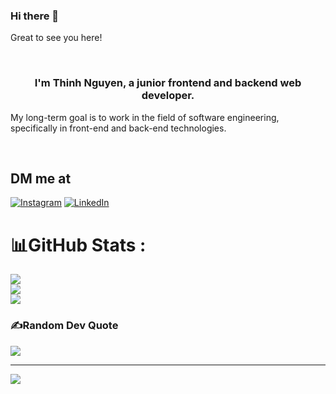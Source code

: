 ### Hi there 👋

Great to see you here!

<br />
 
### <div align="center">I'm Thinh Nguyen, a junior frontend and backend web developer.</div>
My long-term goal is to work in the field of software engineering, specifically in front-end and back-end technologies.

<br/>


## DM me at
[![Instagram](https://img.shields.io/badge/Instagram-%23E4405F.svg?logo=Instagram&logoColor=white)](https://instagram.com/th1nh.n) [![LinkedIn](https://img.shields.io/badge/LinkedIn-%230077B5.svg?logo=linkedin&logoColor=white)](https://linkedin.com/in/https://www.linkedin.com/in/thinh-nguyen-165a28240/) 
# 📊GitHub Stats :
![](https://github-readme-stats.vercel.app/api?username=thinhnguyen5&theme=react&hide_border=false&include_all_commits=false&count_private=false)<br/>
![](https://github-readme-streak-stats.herokuapp.com/?user=thinhnguyen5&theme=react&hide_border=false)<br/>
![](https://github-readme-stats.vercel.app/api/top-langs/?username=thinhnguyen5&theme=react&hide_border=false&include_all_commits=false&count_private=false&layout=compact)

### ✍️Random Dev Quote
![](https://quotes-github-readme.vercel.app/api?type=vetical&theme=dark)

---
[![](https://visitcount.itsvg.in/api?id=thinhnguyen5&icon=6&color=10)](https://visitcount.itsvg.in)
